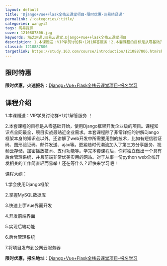 ```yaml
---
layout: default
title: 'Django+Vue+Flask全栈云课堂项目-限时优惠-网易精品课'
permalink: /:categories/:title/
categories: wangyi2
tags: 网易提供
cover: 1210887806.jpg
keywords: 精选网课,网易云课堂,Django+Vue+Flask全栈云课堂项目
description: 1.本课赠送：VIP学员讨论群+1对1解答服务！2.本套课程的目标是从零基础开始，使用Django框架开发企业级的项目。
classid: 1210887806
targetlink: https://study.163.com/course/introduction/1210887806.htm?share=1&shareId=1025206652&utm_campaign=share&utm_medium=iphoneShare&utm_source=&utm_u=1025206652
---
```


## 限时特惠

**限时优惠，火速报名**：[Django+Vue+Flask全栈云课堂项目-报名学习](https://study.163.com/course/introduction/1210887806.htm?share=1&shareId=1025206652&utm_campaign=share&utm_medium=iphoneShare&utm_source=&utm_u=1025206652)

## 课程介绍

1.本课赠送：VIP学员讨论群+1对1解答服务 ！

2.本套课程的目标是从零基础开始，使用Django框架开发企业级的项目。课程知识点全网最全，项目实战最贴近企业需求。本套课程除了非常详细的讲解Django框架本身的知识点以外，还讲解了web开发中所需要用到的技术，比如有短信验证码、图形验证码、邮件发送、ajax等。更紧随时代潮流加入了第三方分享服务、视频云存储，加密播放技术、支付功能等。学完本套课程后，你将独立做出一个具有后台管理系统，并且前端非常优美实用的网站。对于从事一份python web全栈开发相关的工作简直轻而易举！还在等什么？赶快来学习吧！



课程大纲：

1.学会使用Django框架

2.掌握MySQL数据库

3.快速上手Vue界面开发

4.开发前端界面

5.实现后端功能

6.后台管理系统

7.将项目发布到公网云服务器

**限时优惠，报名地址**：[Django+Vue+Flask全栈云课堂项目-报名学习](https://study.163.com/course/introduction/1210887806.htm?share=1&shareId=1025206652&utm_campaign=share&utm_medium=iphoneShare&utm_source=&utm_u=1025206652)


